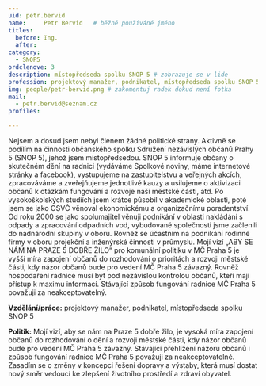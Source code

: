 ```yaml
---
uid: petr.bervid
name:     Petr Bervid  	# běžně používáné jméno
titles:
  before: Ing. 
  after:
category:
  - SNOP5
ordclenove: 3
description: místopředseda spolku SNOP 5 # zobrazuje se v lide
profession: projektový manažer, podnikatel, místopředseda spolku SNOP 5
img: people/petr-bervid.png # zakomentuj radek dokud není fotka
mail:
  - petr.bervid@seznam.cz
profiles:

---
```


Nejsem a dosud jsem nebyl členem žádné politické strany. Aktivně se podílím na činnosti občanského spolku Sdružení nezávislých občanů Prahy 5 (SNOP 5), jehož jsem místopředsedou. SNOP 5 informuje občany o skutečném dění na radnici (vydáváme Spolkové noviny, máme internetové stránky a facebook), vystupujeme na zastupitelstvu a veřejných akcích, zpracováváme a zveřejňujeme jednotlivé kauzy a usilujeme o aktivizaci občanů k otázkám fungování a rozvoje naší městské části, atd.
Po vysokoškolských studiích jsem krátce působil v akademické oblasti, poté jsem se jako OSVČ věnoval ekonomickému a organizačnímu poradentství. Od roku 2000 se jako spolumajitel věnuji podnikání v oblasti nakládání s odpady a zpracování odpadních vod, vybudované společnosti jsme začlenili do nadnárodní skupiny v oboru. Rovněž se účastním na podnikání rodinné firmy v oboru projekční a inženýrské činnosti v průmyslu.
Mojí vizí „ABY SE NÁM NA PRAZE 5 DOBŘE ŽILO“ pro komunální politiku v MČ Praha 5 je vyšší míra zapojení občanů do rozhodování o prioritách a rozvoji městské části, kdy názor občanů bude pro vedení MČ Praha 5 závazný. Rovněž hospodaření radnice musí být pod nezávislou kontrolou občanů, kteří mají přístup k maximu informací. Stávající způsob fungování radnice MČ Praha 5 považuji za neakceptovatelný.

**Vzdělání/práce:** projektový manažer, podnikatel, místopředseda spolku SNOP 5

**Politik:** Mojí vizí, aby se nám na Praze 5 dobře žilo, je vysoká míra zapojení občanů do rozhodování o dění a rozvoji městské části, kdy názor občanů bude pro vedení MČ Praha 5 závazný. Stávající přehlížení názoru občanů i způsob fungování radnice MČ Praha 5 považuji za neakceptovatelné. Zasadím se o změny v koncepci řešení dopravy a výstaby, která musí dostat nový směr vedoucí ke zlepšení životního prostředí a zdraví obyvatel.
